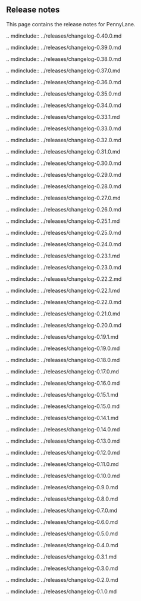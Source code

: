 Release notes
-------------

This page contains the release notes for PennyLane.

.. mdinclude:: ../releases/changelog-0.40.0.md

.. mdinclude:: ../releases/changelog-0.39.0.md

.. mdinclude:: ../releases/changelog-0.38.0.md

.. mdinclude:: ../releases/changelog-0.37.0.md

.. mdinclude:: ../releases/changelog-0.36.0.md

.. mdinclude:: ../releases/changelog-0.35.0.md

.. mdinclude:: ../releases/changelog-0.34.0.md

.. mdinclude:: ../releases/changelog-0.33.1.md

.. mdinclude:: ../releases/changelog-0.33.0.md

.. mdinclude:: ../releases/changelog-0.32.0.md

.. mdinclude:: ../releases/changelog-0.31.0.md

.. mdinclude:: ../releases/changelog-0.30.0.md

.. mdinclude:: ../releases/changelog-0.29.0.md

.. mdinclude:: ../releases/changelog-0.28.0.md

.. mdinclude:: ../releases/changelog-0.27.0.md

.. mdinclude:: ../releases/changelog-0.26.0.md

.. mdinclude:: ../releases/changelog-0.25.1.md

.. mdinclude:: ../releases/changelog-0.25.0.md

.. mdinclude:: ../releases/changelog-0.24.0.md

.. mdinclude:: ../releases/changelog-0.23.1.md

.. mdinclude:: ../releases/changelog-0.23.0.md

.. mdinclude:: ../releases/changelog-0.22.2.md

.. mdinclude:: ../releases/changelog-0.22.1.md

.. mdinclude:: ../releases/changelog-0.22.0.md

.. mdinclude:: ../releases/changelog-0.21.0.md

.. mdinclude:: ../releases/changelog-0.20.0.md

.. mdinclude:: ../releases/changelog-0.19.1.md

.. mdinclude:: ../releases/changelog-0.19.0.md

.. mdinclude:: ../releases/changelog-0.18.0.md

.. mdinclude:: ../releases/changelog-0.17.0.md

.. mdinclude:: ../releases/changelog-0.16.0.md

.. mdinclude:: ../releases/changelog-0.15.1.md

.. mdinclude:: ../releases/changelog-0.15.0.md

.. mdinclude:: ../releases/changelog-0.14.1.md

.. mdinclude:: ../releases/changelog-0.14.0.md

.. mdinclude:: ../releases/changelog-0.13.0.md

.. mdinclude:: ../releases/changelog-0.12.0.md

.. mdinclude:: ../releases/changelog-0.11.0.md

.. mdinclude:: ../releases/changelog-0.10.0.md

.. mdinclude:: ../releases/changelog-0.9.0.md

.. mdinclude:: ../releases/changelog-0.8.0.md

.. mdinclude:: ../releases/changelog-0.7.0.md

.. mdinclude:: ../releases/changelog-0.6.0.md

.. mdinclude:: ../releases/changelog-0.5.0.md

.. mdinclude:: ../releases/changelog-0.4.0.md

.. mdinclude:: ../releases/changelog-0.3.1.md

.. mdinclude:: ../releases/changelog-0.3.0.md

.. mdinclude:: ../releases/changelog-0.2.0.md

.. mdinclude:: ../releases/changelog-0.1.0.md
